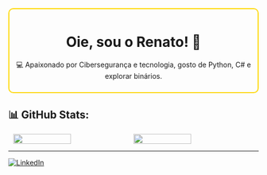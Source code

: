 <div style="border: 2px solid #FFD700; border-radius: 10px; padding: 10px; text-align: center;">
  
  # Oie, sou o Renato! 👋  
  💻 Apaixonado por Cibersegurança e tecnologia, gosto de Python, C# e explorar binários. 

</div>

## 📊 GitHub Stats:
<div style="display: flex; justify-content: center; align-items: center;">
  <img src="https://github-readme-stats.vercel.app/api?username=rendaperbyte&show_icons=true&theme=dark&border_color=FFD700" width="48%"/>
  <img src="https://github-readme-stats.vercel.app/api/top-langs/?username=rendaperbyte&layout=compact&theme=dark&border_color=FFD700" width="48%"/>
</div>

---

[![LinkedIn](https://img.shields.io/badge/-LinkedIn-blue?style=flat&logo=Linkedin&logoColor=white)](https://www.linkedin.com/in/renato-sailer-a808aa300/)  



